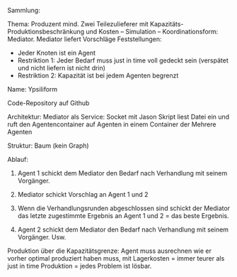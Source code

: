Sammlung:

Thema: Produzent mind. Zwei Teilezulieferer mit Kapazitäts- Produktionsbeschränkung und Kosten – Simulation – Koordinationsform: Mediator. Mediator liefert Vorschläge
Feststellungen:

-	Jeder Knoten ist ein Agent
-	Restriktion 1: Jeder Bedarf muss just in time voll gedeckt sein (verspätet und nicht liefern ist nicht drin)
-	Restriktion 2: Kapazität ist bei jedem Agenten begrenzt

Name: Ypsiliform

Code-Repository auf Github 

Architektur:
Mediator als Service: Socket mit Jason
Skript liest Datei ein und ruft den Agentencontainer auf
Agenten in einem Container der Mehrere Agenten 

Struktur:
Baum (kein Graph)

Ablauf:

1. Agent 1 schickt dem Mediator den Bedarf nach Verhandlung mit seinem Vorgänger. 

2. Mediator schickt Vorschlag an Agent 1 und 2
3. Wenn die Verhandlungsrunden abgeschlossen sind schickt der Mediator das letzte zugestimmte Ergebnis an Agent 1 und 2 = das beste Ergebnis. 

4. Agent 2 schickt dem Mediator den Bedarf nach Verhandlung mit seinem Vorgänger.  Usw. 

Produktion über die Kapazitätsgrenze: Agent muss ausrechnen wie er vorher optimal produziert haben muss, mit Lagerkosten = immer teurer als just in time Produktion = jedes Problem ist lösbar. 
